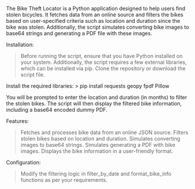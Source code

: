 The Bike Theft Locator is a Python application designed to help users find stolen bicycles. 
It fetches data from an online source and filters the bikes based on user-specified criteria such as location and duration since the bike was stolen. 
Additionally, the script simulates converting bike images to base64 strings and generating a PDF file with these images.

Installation:
> Before running the script, ensure that you have Python installed on your system. Additionally, the script requires a few external libraries, which can be installed via pip.
> Clone the repository or download the script file.

Install the required libraries:
    > pip install requests geopy fpdf Pillow

You will be prompted to enter the location and duration (in months) to filter the stolen bikes. 
The script will then display the filtered bike information, including a base64 encoded dummy PDF.

Features:
> Fetches and processes bike data from an online JSON source.
> Filters stolen bikes based on location and duration.
> Simulates converting images to base64 strings.
> Simulates generating a PDF with bike images.
> Displays the bike information in a user-friendly format.

Configuration:
> Modify the filtering logic in filter_by_date and format_bike_info functions as per your requirements.
